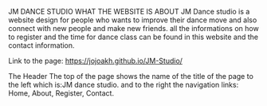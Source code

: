 JM DANCE STUDIO
WHAT THE WEBSITE IS ABOUT
JM Dance studio is a website design for people who wants to improve their dance move and also connect with new people and make new friends.
all the informations on how to register and the time for dance class can be found in this website and the contact information.

   Link to the page: https://jojoakh.github.io/JM-Studio/

The Header
The top of the page shows the name of the title of the page to the left which is:JM dance studio. and to the right the navigation links: Home, About, Register, Contact.







